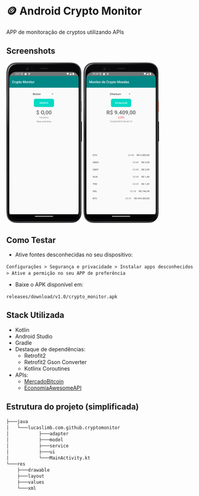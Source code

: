 
# 🪙 Android Crypto Monitor

APP de monitoração de cryptos utilizando APIs 

## Screenshots

<img src="assets/Screenshot0.png" alt="Screenshot do APP" width="200"> <img src="assets/Screenshot1.png" alt="Screenshot do APP" width="200">

## Como Testar

- Ative fontes desconhecidas no seu dispositivo:

`Configurações > Segurança e privacidade > Instalar apps desconhecidos > Ative a permição no seu APP de preferência`

- Baixe o APK disponível em:

`releases/download/v1.0/crypto_monitor.apk`

## Stack Utilizada

- Kotlin
- Android Studio
- Gradle
- Destaque de dependências:
  - Retrofit2
  - Retrofit2 Gson Converter
  - Kotlinx Coroutines
- APIs:
  - [MercadoBitcoin](https://api.mercadobitcoin.net/api/v4/docs)
  - [EconomiaAwesomeAPI](https://economia.awesomeapi.com.br/)

## Estrutura do projeto (simplificada)

```
├───java
│   └───lucaslimb.com.github.cryptomonitor
│           ├───adapter
│           ├───model           
│           ├───service    
│           ├───ui        
│           └───MainActivity.kt                             
└───res
    ├───drawable
    ├───layout
    ├───values
    └───xml
```
